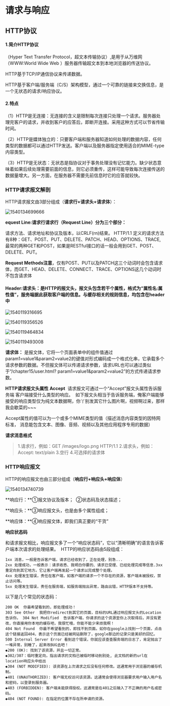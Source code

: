 # 请求与响应

## **HTTP协议**

#### 1.简介HTTP协议

（Hyper Text Transfer Protocol，超文本传输协议）,是用于从万维网（WWW:World Wide Web ）服务器传输超文本到本地浏览器的传送协议。

HTTP基于TCP/IP通信协议来传递数据。

HTTP基于客户端/服务端（C/S）架构模型，通过一个可靠的链接来交换信息，是一个无状态的请求/响应协议。

####  2.特点 

（1）HTTP是无连接：无连接的含义是限制每次连接只处理一个请求。服务器处理完客户的请求，并收到客户的应答后，即断开连接。采用这种方式可以节省传输时间。 

（2）HTTP是媒体独立的：只要客户端和服务器知道如何处理的数据内容，任何类型的数据都可以通过HTTP发送。客户端以及服务器指定使用适合的MIME-type内容类型。

（3）HTTP是无状态：无状态是指协议对于事务处理没有记忆能力。缺少状态意味着如果后续处理需要前面的信息，则它必须重传，这样可能导致每次连接传送的数据量增大。另一方面，在服务器不需要先前信息时它的应答就较快。



### **HTTP请求报文解剖**

HTTP请求报文由3部分组成（**请求行+请求头+请求体**）：

![1540134699666](C:\Users\asus\AppData\Local\Temp\1540134699666.png)

**equest Line:请求行请求行（Request Line）分为三个部分：**

请求方法、请求地址和协议及版本，以CRLF(rn)结束。 HTTP/1.1 定义的请求方法有8种：GET、POST、PUT、DELETE、PATCH、HEAD、OPTIONS、TRACE,最常的两种GET和POST，如果是RESTful接口的话一般会用到GET、POST、DELETE、PUT。

**Request Methods注意**，仅有POST、PUT以及PATCH这三个动词时会包含请求体，而GET、HEAD、DELETE、CONNECT、TRACE、OPTIONS这几个动词时不包含请求体

#### Header:请求头：是HTTP的报文头，报文头包含若干个属性，格式为“属性名:属性值”，服务端据此获取客户端的信息。与缓存相关的规则信息，均包含在header中

![1540119316695](C:\Users\asus\AppData\Local\Temp\1540119316695.png)

![1540119356526](C:\Users\asus\AppData\Local\Temp\1540119356526.png)

![1540119464834](C:\Users\asus\AppData\Local\Temp\1540119464834.png)

![1540119493008](C:\Users\asus\AppData\Local\Temp\1540119493008.png)

**请求体：** 是报文体，它将一个页面表单中的组件值通过param1=value1&param2=value2的键值对形式编码成一个格式化串，它承载多个请求参数的数据。不但报文体可以传递请求参数，请求URL也可以通过类似于“/chapter15/user.html? param1=value1&param2=value2”的方式传递请求参数。  

**HTTP请求报文头属性** **Accept**  请求报文可通过一个“Accept”报文头属性告诉服务端 客户端接受什么类型的响应。  如下报文头相当于告诉服务端，俺客户端能够接受的响应类型仅为纯文本数据啊，你丫别发其它什么图片啊，视频啊过来，那样我会歇菜的~~~

Accept属性的值可以为一个或多个MIME类型的值（描述消息内容类型的因特网标准， 消息能包含文本、图像、音频、视频以及其他应用程序专用的数据） 

**请求消息格式**

> 1.请求行，例如：GET /images/logo.png HTTP/1.1
>  2.请求头，例如：Accept: text/plain
>  3.空行
> 4.可选择的请求体



### **HTTP响应报文**

 HTTP的响应报文也由三部分组成（**响应行+响应头+响应体**）

![1540134740739](C:\Users\asus\AppData\Local\Temp\1540134740739.png)

**响应行：**①报文协议及版本；  ②状态码及状态描述；

**响应头：**③响应报文头，也是由多个属性组成； 

**响应体：**④响应报文体，即我们真正要的“干货”

**响应状态码** 

和请求报文相比，响应报文多了一个“响应状态码”，它以“清晰明确”的语言告诉客户端本次请求的处理结果。  HTTP的响应状态码由5段组成：

```
1xx 消息，一般是告诉客户端，请求已经收到了，正在处理，别急...
2xx 处理成功，一般表示：请求收悉、我明白你要的、请求已受理、已经处理完成等信息.3xx 重定向到其它地方。它让客户端再发起一个请求以完成整个处理。
4xx 处理发生错误，责任在客户端，如客户端的请求一个不存在的资源，客户端未被授权，禁止访问等。
5xx 处理发生错误，责任在服务端，如服务端抛出异常，路由出错，HTTP版本不支持等。
```

以下是几个常见的状态码： 

```
200 OK  你最希望看到的，即处理成功！  
303 See Other  我把你redirect到其它的页面，目标的URL通过响应报文头的Location告诉你。 304 Not Modified  告诉客户端，你请求的这个资源至你上次取得后，并没有更改，你直接用你本地的缓存吧，我很忙哦，你能不能少来烦我啊！  
404 Not Found  你最不希望看到的，即找不到页面。如你在google上找到一个页面，点击这个链接返回404，表示这个页面已经被网站删除了，google那边的记录只是美好的回忆。 
500 Internal Server Error 看到这个错误，你就应该查查服务端的日志了，肯定抛出了一堆异常，别睡了，起来改BUG去吧！ 
◆200 (OK): 找到了该资源，并且一切正常。
◆302/307：临时重定向，指出请求的文档已被临时移动到别处, 此文档的新的url在location响应头中给出
◆304 (NOT MODIFIED): 该资源在上次请求之后没有任何修改。这通常用于浏览器的缓存机制。
◆401 (UNAUTHORIZED): 客户端无权访问该资源。这通常会使得浏览器要求用户输入用户名和密码，以登录到服务器。
◆403 (FORBIDDEN): 客户端未能获得授权。这通常是在401之后输入了不正确的用户名或密码。
◆404 (NOT FOUND): 在指定的位置不存在所申请的资源。


```

